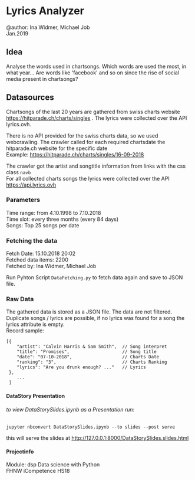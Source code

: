 # Lyrics Analyzer
@author: Ina Widmer, Michael Job  
Jan.2019
## Idea
Analyse the words used in chartsongs.
Which words are used the most, in what year...
Are words like 'facebook' and so on since the rise of social media present in chartsongs?
## Datasources
Chartsongs of the last 20 years are gathered from swiss charts website https://hitparade.ch/charts/singles . The lyrics were collected over the API lyrics.ovh. 
 
There is no API provided for the swiss charts data, so we used webcrawling. The crawler called for each required chartsdate the hitparade.ch website for the specific date  
Example: https://hitparade.ch/charts/singles/16-09-2018

The crawler got the artist and songtitle information from links with the css class `navb`   
For all collected charts songs the lyrics were collected over the API https://api.lyrics.ovh
### Parameters  
Time range: from 4.10.1998 to 7.10.2018  
Time slot: every three months (every 84 days)  
Songs: Top 25 songs per date
### Fetching the data
Fetch Date: 15.10.2018 20:02  
Fetched data items: 2200  
Fetched by: Ina Widmer, Michael Job 
  
Run Pyhton Script ```DataFetching.py``` to fetch data again and save to JSON file.
### Raw Data
The gathered data is stored as a JSON file. The data are not filtered. Duplicate songs / lyrics are possible, if no lyrics was found for a song the lyrics attribute is empty.  
Record sample:
```
[{   
    "artist": "Calvin Harris & Sam Smith",  // Song interpret
    "title": "Promises",                    // Song title
    "date": "07-10-2018",                   // Charts Date
    "ranking": "3",                         // Charts Ranking
    "lyrics": "Are you drunk enough? ..."   // Lyrics
 }, 
    ...
 ]
```  
#### DataStory Presentation
###### to view DataStorySlides.ipynb as a Presentation run:
```
jupyter nbconvert DataStorySlides.ipynb --to slides --post serve
```
this will serve the slides at http://127.0.0.1:8000/DataStorySlides.slides.html

#### Projectinfo
Module: dsp Data science with Python  
FHNW iCompetence HS18
